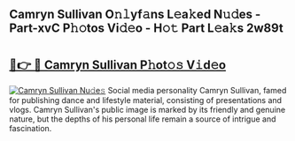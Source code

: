 ## Camryn Sullivan O𝚗𝚕yf𝚊ns L𝚎a𝚔ed N𝚞𝚍es - Part-xvC P𝚑𝚘tos Vi𝚍𝚎o - H𝚘𝚝 Part L𝚎a𝚔s 2w89t

# <h2><a href="http://kf76ew.oniu.top/?m=Camryn+Sullivan">🔗👉 🔴 Camryn Sullivan P𝚑ot𝚘𝚜 V𝚒d𝚎o</a></h2>

[![Camryn Sullivan Nu𝚍e𝚜](https://i.imgur.com/0qMVB7G.gif)](http://kf76ew.oniu.top/?m=Camryn+Sullivan)
Social media personality Camryn Sullivan, famed for publishing dance and lifestyle material, consisting of presentations and vlogs. Camryn Sullivan's public image is marked by its friendly and genuine nature, but the depths of his personal life remain a source of intrigue and fascination.  
